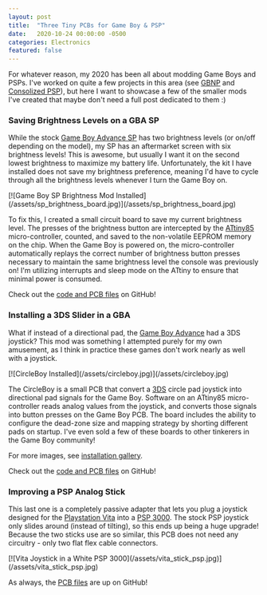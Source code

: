 ```yaml
---
layout: post
title:  "Three Tiny PCBs for Game Boy & PSP"
date:   2020-10-24 00:00:00 -0500
categories: Electronics
featured: false
---
```


For whatever reason, my 2020 has been all about modding Game Boys and PSPs. I've worked on quite a few projects in this area (see [GBNP](/javascript/2020/04/11/gameboy_nintendo_power_rom_builder.html) and [Consolized PSP](/electronics/2020/02/02/ps2-controller-psp.html)), but here I want to showcase a few of the smaller mods I've created that maybe don't need a full post dedicated to them :)

### Saving Brightness Levels on a GBA SP

While the stock [Game Boy Advance SP](https://en.wikipedia.org/wiki/Game_Boy_Advance_SP) has two brightness levels (or on/off depending on the model), my SP has an aftermarket screen with six brightness levels! This is awesome, but usually I want it on the second lowest brightness to maximize my battery life. Unfortunately, the kit I have installed does not save my brightness preference, meaning I'd have to cycle through all the brightness levels whenever I turn the Game Boy on.

<div class='image-container'>
[![Game Boy SP Brightness Mod Installed](/assets/sp_brightness_board.jpg)](/assets/sp_brightness_board.jpg)
</div>

To fix this, I created a small circuit board to save my current brightness level. The presses of the brightness button are intercepted by the [ATtiny85](https://www.microchip.com/wwwproducts/en/ATtiny85) micro-controller, counted, and saved to the non-volatile EEPROM memory on the chip. When the Game Boy is powered on, the micro-controller automatically replays the correct number of brightness button presses necessary to maintain the same brightness level the console was previously on! I'm utilizing interrupts and sleep mode on the ATtiny to ensure that minimal power is consumed.

Check out the [code and PCB files](https://github.com/orangeglo/SP-IPS-Brightness-Hack) on GitHub!

### Installing a 3DS Slider in a GBA

What if instead of a directional pad, the [Game Boy Advance](https://en.wikipedia.org/wiki/Game_Boy_Advance) had a 3DS joystick? This mod was something I attempted purely for my own amusement, as I think in practice these games don't work nearly as well with a joystick.

<div class='image-container'>
[![CircleBoy Installed](/assets/circleboy.jpg)](/assets/circleboy.jpg)
</div>

The CircleBoy is a small PCB that convert a [3DS](https://en.wikipedia.org/wiki/Nintendo_3DS) circle pad joystick into directional pad signals for the Game Boy. Software on an ATtiny85 micro-controller reads analog values from the joystick, and converts those signals into button presses on the Game Boy PCB. The board includes the ability to configure the dead-zone size and mapping strategy by shorting different pads on startup. I've even sold a few of these boards to other tinkerers in the Game Boy community!

For more images, see [installation gallery](https://imgur.com/a/vMOLDO8).

Check out the [code and PCB files](https://github.com/orangeglo/CircleBoy) on GitHub!

### Improving a PSP Analog Stick

This last one is a completely passive adapter that lets you plug a joystick designed for the [Playstation Vita](https://en.wikipedia.org/wiki/PlayStation_Vita) into a [PSP 3000](https://en.wikipedia.org/wiki/PlayStation_Portable#PSP-3000). The stock PSP joystick only slides around (instead of tilting), so this ends up being a huge upgrade! Because the two sticks use are so similar, this PCB does not need any circuitry - only two flat flex cable connectors.

<div class='image-container'>
[![Vita Joystick in a White PSP 3000](/assets/vita_stick_psp.jpg)](/assets/vita_stick_psp.jpg)
</div>

As always, the [PCB files](https://github.com/orangeglo/VitaStickForPSP3000) are up on GitHub!